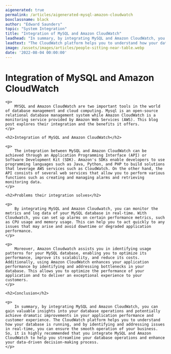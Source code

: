 ```yaml
---
aigenerated: true
permalink: /articles/aigenerated-mysql-amazon-cloudwatch
boxclassname: black
author: "Edward Saunders"
topic: "System Integration"
title: "Integration of MySQL and Amazon CloudWatch"
leadhead: "In summary, by integrating MySQL and Amazon CloudWatch, you can gain valuable insights into your database operations and potentially achieve dramatic improvements in your application performance and customer experience"
leadtext: "The CloudWatch platform helps you to understand how your database is running, and by identifying and addressing issues in real-time, you can ensure the smooth operation of your business. So, it is highly recommended that you integrate MySQL and Amazon CloudWatch to help you streamline your database operations and enhance your data-driven decision-making process."
image: /assets/images/articles/people-sitting-near-table.webp
date: '2022-08-04 00:00:00'
---
```

<div class="arttext">
	<h1>Integration of MySQL and Amazon CloudWatch</h1>

	<p>
		MYSQL and Amazon CloudWatch are two important tools in the world of database management and cloud computing. Mysql is an open-source relational database management system while Amazon CloudWatch is a monitoring service provided by Amazon Web Services (AWS). This blog post explores their integration and the benefits it offers.
	</p>

	<h2>Integration of MySQL and Amazon CloudWatch</h2>

	<p>
		The integration between MySQL and Amazon CloudWatch can be achieved through an Application Programming Interface (API) or Software Development Kit (SDK). Amazon's SDKs enable developers to use programming languages such as Java, Python, and PHP to build solutions that leverage AWS services such as CloudWatch. On the other hand, the API consists of several web services that allow you to perform various functions such as creating and managing alarms and retrieving monitoring data.
	</p>

	<h2>Problems their integration solves</h2>

	<p>
		By integrating MySQL and Amazon Cloudwatch, you can monitor the metrics and log data of your MySQL database in real-time. With Cloudwatch, you can set up alarms on certain performance metrics, such as CPU usage and memory usage. This can help you to act quickly to any issues that may arise and avoid downtime or degraded application performance.
	</p>

	<p>
		Moreover, Amazon Cloudwatch assists you in identifying usage patterns for your MySQL database, enabling you to optimize its performance, improve its scalability, and reduce its costs. Additionally, using Amazon CloudWatch enhances your application performance by identifying and addressing bottlenecks in your database. This allows you to optimize the performance of your application and to deliver an exceptional experience to your customers.
	</p>

	<h2>Conclusion</h2>

	<p>
		In summary, by integrating MySQL and Amazon CloudWatch, you can gain valuable insights into your database operations and potentially achieve dramatic improvements in your application performance and customer experience. The CloudWatch platform helps you to understand how your database is running, and by identifying and addressing issues in real-time, you can ensure the smooth operation of your business. So, it is highly recommended that you integrate MySQL and Amazon CloudWatch to help you streamline your database operations and enhance your data-driven decision-making process.
	</p>
</div>